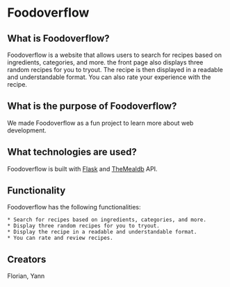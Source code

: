# Foodoverflow

## What is Foodoverflow?
Foodoverflow is a website that allows users to search for recipes based on ingredients, categories, and more. the front
page also displays three random recipes for you to tryout.
The recipe is then displayed in a readable and understandable format.
You can also rate your experience with the recipe.

## What is the purpose of Foodoverflow?
We made Foodoverflow as a fun project to learn more about web development.

## What technologies are used?
Foodoverflow is built with [Flask](https://flask.palletsprojects.com/en/1.1.x/) and [TheMealdb](https://www.themealdb.com/api.php) API.

## Functionality
Foodoverflow has the following functionalities:

    * Search for recipes based on ingredients, categories, and more.
    * Display three random recipes for you to tryout.
    * Display the recipe in a readable and understandable format.
    * You can rate and review recipes.

## Creators
Florian, Yann
